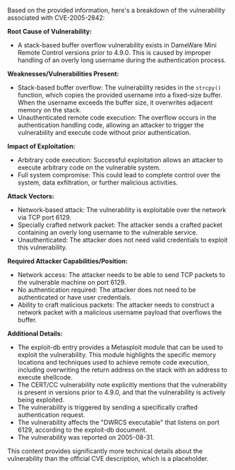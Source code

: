 Based on the provided information, here's a breakdown of the vulnerability associated with CVE-2005-2842:

**Root Cause of Vulnerability:**
- A stack-based buffer overflow vulnerability exists in DameWare Mini Remote Control versions prior to 4.9.0. This is caused by improper handling of an overly long username during the authentication process.

**Weaknesses/Vulnerabilities Present:**
- Stack-based buffer overflow: The vulnerability resides in the `strcpy()` function, which copies the provided username into a fixed-size buffer. When the username exceeds the buffer size, it overwrites adjacent memory on the stack.
- Unauthenticated remote code execution: The overflow occurs in the authentication handling code, allowing an attacker to trigger the vulnerability and execute code without prior authentication.

**Impact of Exploitation:**
- Arbitrary code execution: Successful exploitation allows an attacker to execute arbitrary code on the vulnerable system.
- Full system compromise: This could lead to complete control over the system, data exfiltration, or further malicious activities.

**Attack Vectors:**
- Network-based attack: The vulnerability is exploitable over the network via TCP port 6129.
- Specially crafted network packet: The attacker sends a crafted packet containing an overly long username to the vulnerable service.
- Unauthenticated: The attacker does not need valid credentials to exploit this vulnerability.

**Required Attacker Capabilities/Position:**
- Network access: The attacker needs to be able to send TCP packets to the vulnerable machine on port 6129.
- No authentication required: The attacker does not need to be authenticated or have user credentials.
- Ability to craft malicious packets:  The attacker needs to construct a network packet with a malicious username payload that overflows the buffer.

**Additional Details:**

- The exploit-db entry provides a Metasploit module that can be used to exploit the vulnerability. This module highlights the specific memory locations and techniques used to achieve remote code execution, including overwriting the return address on the stack with an address to execute shellcode.
- The CERT/CC vulnerability note explicitly mentions that the vulnerability is present in versions prior to 4.9.0, and that the vulnerability is actively being exploited.
- The vulnerability is triggered by sending a specifically crafted authentication request.
- The vulnerability affects the "DWRCS executable" that listens on port 6129, according to the exploit-db document.
- The vulnerability was reported on 2005-08-31.

This content provides significantly more technical details about the vulnerability than the official CVE description, which is a placeholder.